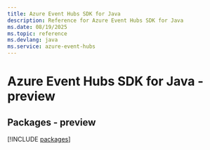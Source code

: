 ```yaml
---
title: Azure Event Hubs SDK for Java
description: Reference for Azure Event Hubs SDK for Java
ms.date: 08/19/2025
ms.topic: reference
ms.devlang: java
ms.service: azure-event-hubs
---
```

# Azure Event Hubs SDK for Java - preview
## Packages - preview
[!INCLUDE [packages](event-hubs-index.md)]